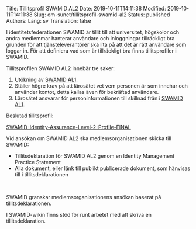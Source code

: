 Title: Tillitsprofil SWAMID AL2
Date: 2019-10-11T14:11:38
Modified: 2019-10-11T14:11:38
Slug: om-sunet/tillitsprofil-swamid-al2
Status: published
Authors: 
Lang: sv
Translation: false

I identitetsfederationen SWAMID är tillit till att universitet, högskolor och andra medlemmar hanterar användare och inloggningar tillräckligt bra grunden för att tjänsteleverantörer ska lita på att det är rätt användare som loggar in. För att definiera vad som är tillräckligt bra finns tillitsprofiler i SWAMID.


Tillitsprofilen SWAMID AL2 innebär tre saker:


1. Utökning av [SWAMID AL1](http://web-wp.sunet.se/om-swamid/swamid-identity-assurance-level-1-profile/).
2. Ställer högre krav på att lärosätet vet vem personen är som innehar och använder kontot, detta kallas även för bekräftad användare.
3. Lärosätet ansvarar för personinformationen till skillnad från i [SWAMID AL1](http://web-wp.sunet.se/om-swamid/swamid-identity-assurance-level-1-profile/).


Beslutad tillitsprofil:


[SWAMID-Identity-Assurance-Level-2-Profile-FINAL](http://web-wp.sunet.se/wp-content/uploads/2019/10/SWAMID-Identity-Assurance-Level-2-Profile-FINAL.pdf)


Vid ansökan om SWAMID AL2 ska medlemsorganisationen skicka till SWAMID:


* Tillitsdeklaration för SWAMID AL2 genom en Identity Management Practice Statement
* Alla dokument, eller länk till publikt publicerade dokument, som hänvisas till i tillitsdeklarationen


 


SWAMID granskar medlemsorganisationens ansökan baserat på tillitsdeklarationen.


I SWAMID-wikin finns stöd för runt arbetet med att skriva en tillitsdeklaration.


